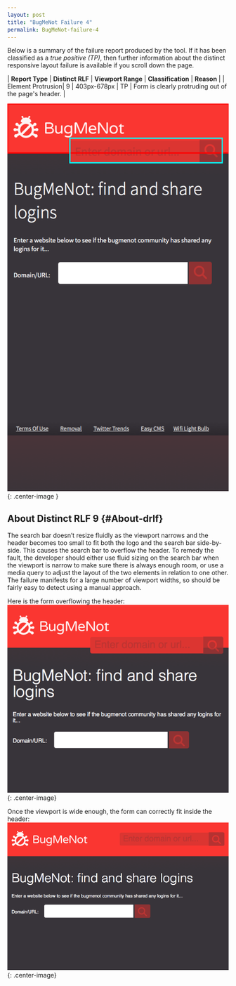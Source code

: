 ```yaml
---
layout: post
title: "BugMeNot Failure 4"
permalink: BugMeNot-failure-4
---
```

Below is a summary of the failure report produced by the tool. If it has been classified as a *true positive (TP)*, then further information about the distinct responsive layout failure is available if you scroll down the page.

| **Report Type** | **Distinct RLF** | **Viewport Range** | **Classification** | **Reason** |
| Element Protrusion| 9 | 403px-678px | TP | Form is clearly protruding out of the page's header. | 

![Screenshot of the fault](../assets/images/BugMeNot/fault4/overflow-Width540.png){: .center-image }

## About Distinct RLF 9 {#About-drlf}

The search bar doesn’t resize fluidly as the viewport narrows and the header becomes too small to fit both the logo and the search bar side-by-side. This causes the search bar to overflow the header. To remedy the fault, the developer should either use fluid sizing on the search bar when the viewport is narrow to make sure there is always enough room, or use a media query to adjust the layout of the two elements in relation to one other. The failure manifests for a large number of viewport widths, so should be fairly easy to detect using a manual approach.

Here is the form overflowing the header:
![Bad](../assets/good-bad/rlf9/bad.png){: .center-image}

Once the viewport is wide enough, the form can correctly fit inside the header:
![OK](../assets/good-bad/rlf9/ok.png){: .center-image}
